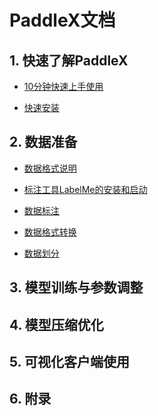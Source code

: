# PaddleX文档

## 1. 快速了解PaddleX

* [10分钟快速上手使用](./quick_start.md)

* [快速安装](./install.md)

## 2. 数据准备

* [数据格式说明](./data/format/README.md)

* [标注工具LabelMe的安装和启动]()

* [数据标注]()

* [数据格式转换]()

* [数据划分]()

## 3. 模型训练与参数调整

## 4. 模型压缩优化

## 5. 可视化客户端使用

## 6. 附录

